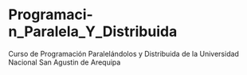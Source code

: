 # Programaci-n_Paralela_Y_Distribuida
Curso de Programación Paralelándolos y Distribuida de la Universidad Nacional San Agustin de Arequipa

